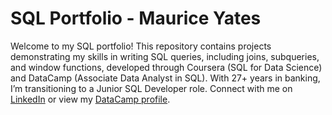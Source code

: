 # SQL Portfolio - Maurice Yates
Welcome to my SQL portfolio! This repository contains projects demonstrating my skills in writing SQL queries, including joins, subqueries, and window functions, developed through Coursera (SQL for Data Science) and DataCamp (Associate Data Analyst in SQL). With 27+ years in banking, I’m transitioning to a Junior SQL Developer role. Connect with me on [LinkedIn](https://www.linkedin.com/in/maurice-yates-30669556) or view my [DataCamp profile](https://www.datacamp.com/portfolio/digitalplanetdesigns).
